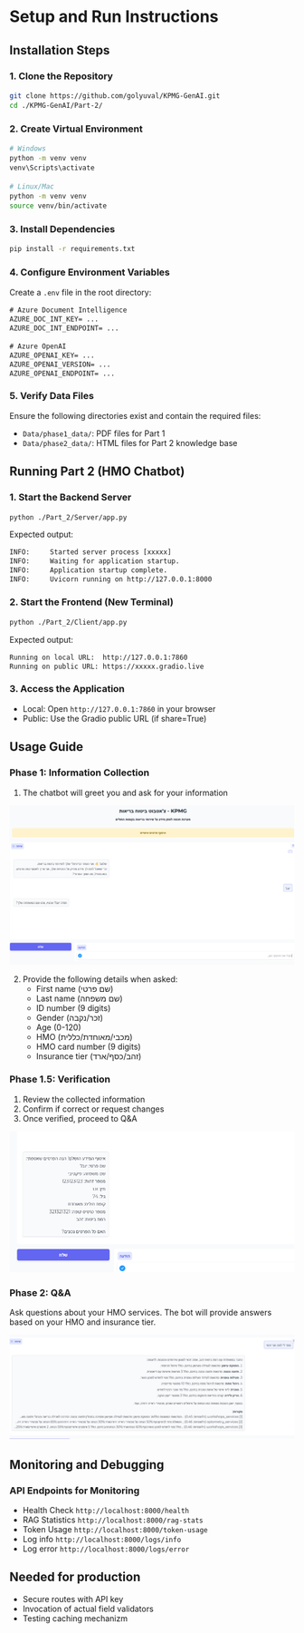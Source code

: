 # Setup and Run Instructions


## Installation Steps

### 1. Clone the Repository

```bash
git clone https://github.com/golyuval/KPMG-GenAI.git
cd ./KPMG-GenAI/Part-2/
```

### 2. Create Virtual Environment

```bash
# Windows
python -m venv venv
venv\Scripts\activate

# Linux/Mac
python -m venv venv
source venv/bin/activate
```

### 3. Install Dependencies

```bash
pip install -r requirements.txt
```

### 4. Configure Environment Variables

Create a `.env` file in the root directory:

```env
# Azure Document Intelligence
AZURE_DOC_INT_KEY= ...
AZURE_DOC_INT_ENDPOINT= ...

# Azure OpenAI
AZURE_OPENAI_KEY= ...
AZURE_OPENAI_VERSION= ...
AZURE_OPENAI_ENDPOINT= ...
```

### 5. Verify Data Files

Ensure the following directories exist and contain the required files:
- `Data/phase1_data/`: PDF files for Part 1
- `Data/phase2_data/`: HTML files for Part 2 knowledge base

## Running Part 2 (HMO Chatbot)

### 1. Start the Backend Server

```bash
python ./Part_2/Server/app.py
```

Expected output:

```
INFO:     Started server process [xxxxx]
INFO:     Waiting for application startup.
INFO:     Application startup complete.
INFO:     Uvicorn running on http://127.0.0.1:8000
```

### 2. Start the Frontend (New Terminal)

```bash
python ./Part_2/Client/app.py
```

Expected output:
```
Running on local URL:  http://127.0.0.1:7860
Running on public URL: https://xxxxx.gradio.live
```

### 3. Access the Application

- Local: Open `http://127.0.0.1:7860` in your browser
- Public: Use the Gradio public URL (if share=True)

## Usage Guide

### Phase 1: Information Collection

1. The chatbot will greet you and ask for your information

![alt text](image-1.png)

2. Provide the following details when asked:
   - First name (שם פרטי)
   - Last name (שם משפחה)
   - ID number (9 digits)
   - Gender (זכר/נקבה)
   - Age (0-120)
   - HMO (מכבי/מאוחדת/כללית)
   - HMO card number (9 digits)
   - Insurance tier (זהב/כסף/ארד)

### Phase 1.5: Verification

1. Review the collected information
2. Confirm if correct or request changes
3. Once verified, proceed to Q&A

![alt text](image-2.png)

### Phase 2: Q&A

Ask questions about your HMO services. The bot will provide answers based on your HMO and insurance tier.

![alt text](image-3.png)

## Monitoring and Debugging

### API Endpoints for Monitoring

- Health Check `http://localhost:8000/health`
- RAG Statistics `http://localhost:8000/rag-stats`
- Token Usage `http://localhost:8000/token-usage`
- Log info `http://localhost:8000/logs/info`
- Log error `http://localhost:8000/logs/error`


## Needed for production 
- Secure routes with API key
- Invocation of actual field validators
- Testing caching mechanizm
